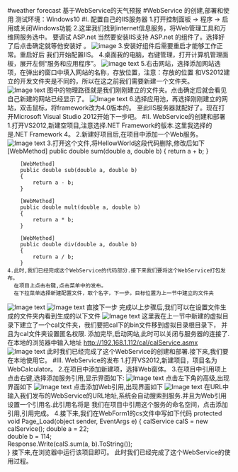 #weather forecast
基于WebService的天气预报
#WebService 的创建,部署和使用
测试环境：Windows10 
#I. 配置自己的IIS服务器
	1.打开控制面板 -> 程序 -> 启用或关闭Windows功能
	2.这里我们找到internet信息服务，将Web管理工具和万维网服务选中。
	  要调试 ASP.net 当然要安装IIS支持 ASP.net 的组件了。选择好了后点击确定就等他安装好 。
 ![image](https://raw.githubusercontent.com/hujewelz/webServiceDemo/master/screenshot/01.PNG)
	3.安装好组件后需要重启才能够工作正常。重启好后 我们开始配置IIS。
	4.桌面我的电脑，右键管理，打开计算机管理面板，展开左侧“服务和应用程序”。
	  ![image text](https://raw.githubusercontent.com/hujewelz/webServiceDemo/master/screenshot/02.PNG)
	5.右击网站，选择添加网站选项，在弹出的窗口中填入网站的名称，存放位置，注意：存放的位置
	  和VS2012建立的开发文件夹是不同的，所以在这之前我们需要新建一个文件夹。
 ![Image text](https://github.com/hujewelz/webServiceDemo/raw/master/screenshot/03.PNG)
	  图中的物理路径就是我们刚刚建立的文件夹。点击确定后就会看见自己新建的网站已经显示了。
 ![Image text](https://github.com/hujewelz/webServiceDemo/raw/master/screenshot/04.PNG)
	6.选择应用池，再选择刚刚建立的网站，双击鼠标，将framework改为4.0版本的。
	至此IIS服务器就配好了。现在打开Microsoft Visual Studio 2012开始下一步吧。
#II. WebService的创建和部署
	1.打开VS2012,新建空项目,注意选择.NET Framework的版本.这里我选择的是.NET Framework 4。
	2.新建好项目后,在项目中添加一个Web服务。
![Image text](https://github.com/hujewelz/webServiceDemo/raw/master/screenshot/05.PNG)
	3.打开这个文件,将HellowWorld这段代码删除,修改后如下
	    [WebMethod]
        public double sum(double a, double b)
        {
            return a + b;
        }

        [WebMethod]
        public double sub(double a, double b)
        {
            return a - b;
        }

        [WebMethod]
        public double mult(double a, double b)
        {
            return a * b;
        }

        [WebMethod]
        public double div(double a, double b)
        {
            return a / b;
        }
	4.此时,我们已经完成这个WebService的代码部分.接下来我们要将这个WebService打包发布。
	  在项目上点击右键,点击菜单中的发布。
	  在下拉菜单选择新建配置文件，取个名字，下一步。目标位置为上一节中建立的文件夹
 ![Image text](https://github.com/hujewelz/webServiceDemo/raw/master/screenshot/06.PNG)
![Image text](https://github.com/hujewelz/webServiceDemo/raw/master/screenshot/07.PNG)
	  直接下一步
	  完成以上步骤后,我们可以在设置文件生成的文件夹内看到生成的以下文件
![Image text](https://github.com/hujewelz/webServiceDemo/raw/master/screenshot/08.PNG)
	  这里我在上一节中新建的虚拟目录下建立了一个cal文件夹，我们要把cal下的bin文件移到虚拟目录根目录下，
	  并且为cal文件夹设置匿名权限.
	  添加完毕,启动网站,此时可以关闭与服务器的连接了.
	  在本地的浏览器中输入地址
	  http://192.168.1.112/cal/calService.asmx
![Image text](https://github.com/hujewelz/webServiceDemo/raw/master/screenshot/09.PNG)
	  此时我们已经完成了这个WebService的创建和部署.接下来,我们要在本地使用它。
#III. WebService的发布
	1.打开VS2012,新建项目，项目名为WebCalculator。
	2.在项目中添加新建项，选择Web窗体。
	3.在项目中引用项上点击右键,选择添加服务引用,显示界面如下:
 ![Image text](https://github.com/hujewelz/webServiceDemo/raw/master/screenshot/10.PNG)
	  点击左下角的高级,出现界面如下
 ![Image text](https://github.com/hujewelz/webServiceDemo/raw/master/screenshot/11.PNG)
	  点击添加Web引用,出现界面如下
![Image text](https://github.com/hujewelz/webServiceDemo/raw/master/screenshot/12.PNG)
	  在URL中输入我们发布的WebService的URL地址,系统会自动搜索到服务.并且为Web引用设置一个引用名.此引用名将是
	  我们在项目中引用这个服务的命名空间，点击添加引用,引用完成。
	4.接下来,我们在WebForm1的cs文件中写如下代码
	    protected void Page_Load(object sender, EventArgs e)
        {
			calService calS = new calService();
			double a = 22;  
            double b = 114;  
            Response.Write(calS.sum(a, b).ToString());  
        }
		接下来,在浏览器中运行该项目即可。
		此时我们已经完成了这个WebService的使用过程。
	
	  
	
	

